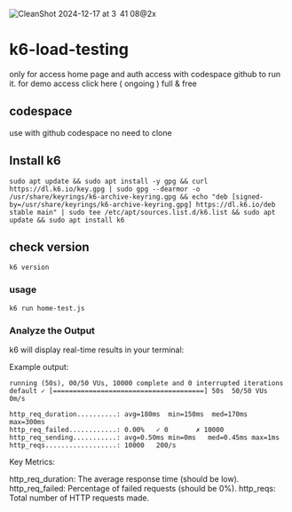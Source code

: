 ![CleanShot 2024-12-17 at 3  41 08@2x](https://github.com/user-attachments/assets/24a392ac-a14f-43f9-9d1a-fd297b4d0ee1)


# k6-load-testing
only for access home page and auth access with codespace github to run it. for demo access click here ( ongoing ) full & free

## codespace
use with github codespace no need to clone

## Install k6
```
sudo apt update && sudo apt install -y gpg && curl https://dl.k6.io/key.gpg | sudo gpg --dearmor -o /usr/share/keyrings/k6-archive-keyring.gpg && echo "deb [signed-by=/usr/share/keyrings/k6-archive-keyring.gpg] https://dl.k6.io/deb stable main" | sudo tee /etc/apt/sources.list.d/k6.list && sudo apt update && sudo apt install k6
```

## check version
```
k6 version
```

### usage
```
k6 run home-test.js
```

### Analyze the Output
k6 will display real-time results in your terminal:

Example output:
```
running (50s), 00/50 VUs, 10000 complete and 0 interrupted iterations
default ✓ [======================================] 50s  50/50 VUs  0m/s

http_req_duration..........: avg=180ms  min=150ms  med=170ms  max=300ms  
http_req_failed............: 0.00%   ✓ 0       ✗ 10000
http_req_sending...........: avg=0.50ms min=0ms   med=0.45ms max=1ms
http_reqs..................: 10000   200/s
```
Key Metrics:

http_req_duration: The average response time (should be low).
http_req_failed: Percentage of failed requests (should be 0%).
http_reqs: Total number of HTTP requests made.
